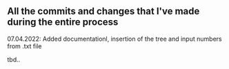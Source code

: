 ## All the commits and changes that I've made during the entire process

07.04.2022: Added documentationl, insertion of the tree and input numbers from .txt file  

tbd..